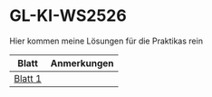 # GL-KI-WS2526

Hier kommen meine Lösungen für die Praktikas rein

|Blatt|Anmerkungen|
|-|-|
|[Blatt 1](Blatt01.md) | |
